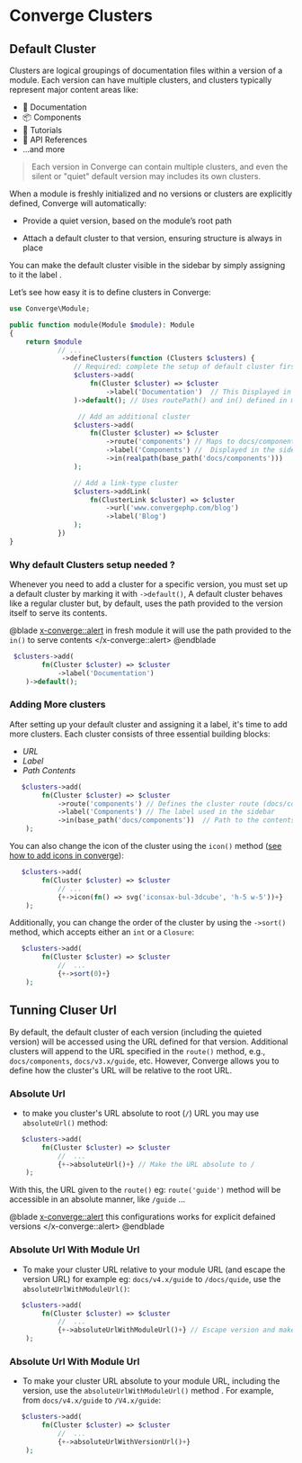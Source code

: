 # Converge Clusters

## Default Cluster

Clusters are logical groupings of documentation files within a version of a module. Each version can have multiple clusters, and clusters typically represent major content areas like:

- 📘 Documentation
- 📦 Components
- 📂 Tutorials
- 📑 API References
- ...and more

> Each version in Converge can contain multiple clusters, and even the silent or "quiet" default version may includes its own clusters.

When a module is freshly initialized and no versions or clusters are explicitly defined, Converge will automatically:

- Provide a quiet version, based on the module’s root path

- Attach a default cluster to that version, ensuring structure is always in place

You can make the default cluster visible in the sidebar by simply assigning to it the label .

Let’s see how easy it is to define clusters in Converge:

```php
use Converge\Module;

public function module(Module $module): Module
{
    return $module
            // ...
             ->defineClusters(function (Clusters $clusters) {
                // Required: complete the setup of default cluster first
                $clusters->add(
                    fn(Cluster $cluster) => $cluster
                        ->label('Documentation')  // This Displayed in sidebar
                )->default(); // Uses routePath() and in() defined in module() level as configurations.

                 // Add an additional cluster
                $clusters->add(
                    fn(Cluster $cluster) => $cluster
                        ->route('components') // Maps to docs/components/*
                        ->label('Components') //  Displayed in the sidebar
                        ->in(realpath(base_path('docs/components')))
                );

                // Add a link-type cluster
                $clusters->addLink(
                    fn(ClusterLink $cluster) => $cluster
                        ->url('www.convergephp.com/blog')
                        ->label('Blog')
                );
            })
}
```

### Why default Clusters setup needed ?

Whenever you need to add a cluster for a specific version, you must set up a default cluster by marking it with  `->default()`, A default cluster behaves like a regular cluster but, by default, uses the path provided to the version itself to serve its contents.

@blade
<x-converge::alert>
in fresh module it will use the path provided to the `in()` to serve contents
</x-converge::alert>
@endblade

```php
 $clusters->add(
        fn(Cluster $cluster) => $cluster
            ->label('Documentation')
    )->default();
```

### Adding More clusters

After setting up your default cluster and assigning it a label, it's time to add more clusters. Each cluster consists of three essential building blocks:
-  _URL_
-  _Label_
- _Path Contents_

```php
   $clusters->add(
        fn(Cluster $cluster) => $cluster
            ->route('components') // Defines the cluster route (docs/components)
            ->label('Components') // The label used in the sidebar
            ->in(base_path('docs/components'))  // Path to the contents
    );
```

You can also change the icon of the cluster using the `icon()` method ([see how to add icons in converge](../04-customization/icons)):

```php
   $clusters->add(
        fn(Cluster $cluster) => $cluster
            // ...
            {+->icon(fn() => svg('iconsax-bul-3dcube', 'h-5 w-5'))+}
    );
```

Additionally, you can change the order of the cluster by using the ``->sort()`` method, which accepts either an `int` or a `Closure`:

```php
   $clusters->add(
        fn(Cluster $cluster) => $cluster
            //  ...
            {+->sort(0)+}
    );
```

## Tunning Cluser Url

By default, the default cluster of each version (including the quieted version) will be accessed using the URL defined for that version. Additional clusters will append to the URL specified in the ``route()`` method, e.g., ``docs/components``, ``docs/v3.x/guide``, etc. However, Converge allows you to define how the cluster's URL will be relative to the root URL.

### Absolute Url
- to make you cluster's URL absolute to root (`/`) URL you may use `absoluteUrl()` method:

```php
   $clusters->add(
        fn(Cluster $cluster) => $cluster
            //  ...
            {+->absoluteUrl()+} // Make the URL absolute to /
    );
```
With this, the URL given to the `route()` eg: `route('guide')` method will be accessible in an absolute manner, like `/guide` ...

@blade
<x-converge::alert>
this configurations works for explicit defained versions
</x-converge::alert>
@endblade

### Absolute Url With Module Url

- To make your cluster URL relative to your module URL (and escape the version URL)  for example eg: `docs/v4.x/guide` to `/docs/quide`, use the `absoluteUrlWithModuleUrl()`:

```php
   $clusters->add(
        fn(Cluster $cluster) => $cluster
            //  ...
            {+->absoluteUrlWithModuleUrl()+} // Escape version and make the URL relative to the module
    );
```

### Absolute Url With Module Url

- To make your cluster URL absolute to your module URL, including the version, use the  `absoluteUrlWithModuleUrl()` method . For example, from ``docs/v4.x/guide`` to ``/V4.x/guide``:

```php
   $clusters->add(
        fn(Cluster $cluster) => $cluster
            //  ...
            {+->absoluteUrlWithVersionUrl()+}
    );
```
